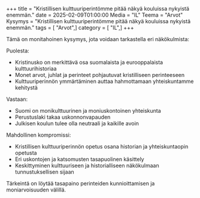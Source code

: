 +++
title = "Kristillisen kulttuuriperintömme pitää näkyä kouluissa nykyistä enemmän."
date = 2025-02-09T01:00:00
Media = "IL"
Teema = "Arvot"
Kysymys = "Kristillisen kulttuuriperintömme pitää näkyä kouluissa nykyistä enemmän."
tags = [ "Arvot",]
category = [ "IL",]
+++

Tämä on monitahoinen kysymys, jota voidaan tarkastella eri näkökulmista:

Puolesta:
- Kristinusko on merkittävä osa suomalaista ja eurooppalaista kulttuurihistoriaa
- Monet arvot, juhlat ja perinteet pohjautuvat kristilliseen perinteeseen
- Kulttuuriperinnön ymmärtäminen auttaa hahmottamaan yhteiskuntamme kehitystä

Vastaan:
- Suomi on monikulttuurinen ja moniuskontoinen yhteiskunta
- Perustuslaki takaa uskonnonvapauden
- Julkisen koulun tulee olla neutraali ja kaikille avoin

Mahdollinen kompromissi:
- Kristillisen kulttuuriperinnön opetus osana historian ja yhteiskuntaopin opetusta
- Eri uskontojen ja katsomusten tasapuolinen käsittely
- Keskittyminen kulttuuriseen ja historialliseen näkökulmaan tunnustuksellisen sijaan

Tärkeintä on löytää tasapaino perinteiden kunnioittamisen ja moniarvoisuuden välillä.